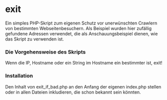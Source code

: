 # exit

Ein simples PHP-Skript zum eigenen Schutz vor unerwünschten Crawlern von bestimmten Webseitenbesuchern. Als Beispiel wurden hier zufällig gefundene Adressen verwendet, die als Anschauungsbeispiel dienen, wie das Skript zu verwenden ist.

<h3>Die Vorgehensweise des Skripts</h3>

Wenn die IP, Hostname oder ein String im Hostname ein bestimmter ist, exit!

<h3>Installation</h3>

Den Inhalt von exit_if_bad.php an den Anfang der eigenen index.php stellen oder in allen Dateien inkludieren, die schon bekannt sein könnten.
